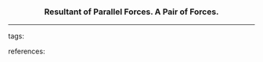 ### <center>Resultant of Parallel Forces. A Pair of Forces.</center>



---


tags:


references: []()